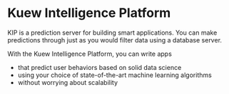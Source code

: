 Kuew Intelligence Platform
============

 KIP is a prediction server for building smart applications. You can make
predictions through  just as you would filter data using a database server.

With the Kuew Intelligence Platform, you can write apps
* that predict user behaviors based on solid data science
* using your choice of state-of-the-art machine learning algorithms
* without worrying about scalability




